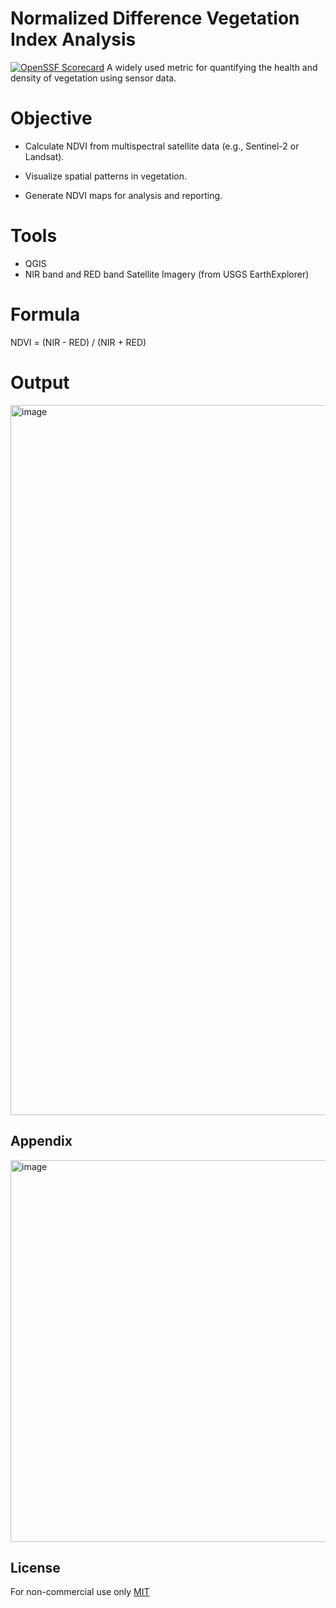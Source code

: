 
# Normalized Difference Vegetation Index Analysis

[![OpenSSF Scorecard](htt‌ps://api.securityscorecards.dev/projects/github.com/{owner}/{repo}/badge)](htt‌ps://securityscorecards.dev/viewer/?uri=github.com/{owner}/{repo})
A widely used metric for quantifying the health and density of vegetation using sensor data.


# Objective
* Calculate NDVI from multispectral satellite data (e.g., Sentinel-2 or Landsat).

* Visualize spatial patterns in vegetation.

* Generate NDVI maps for analysis and reporting.

# Tools
* QGIS
* NIR band and RED band Satellite Imagery (from USGS EarthExplorer)

# Formula
NDVI = (NIR - RED) / (NIR + RED)

# Output
<img width="1919" height="1136" alt="image" src="https://github.com/user-attachments/assets/87d21d2d-dc8b-4cf0-a1f3-f34efe1bd563" />







## Appendix
<img width="1024" height="611" alt="image" src="https://github.com/user-attachments/assets/993aeaa7-6b13-4526-ab67-be1803f59030" />



## License
For non-commercial use only
[MIT](https://choosealicense.com/licenses/mit/)

